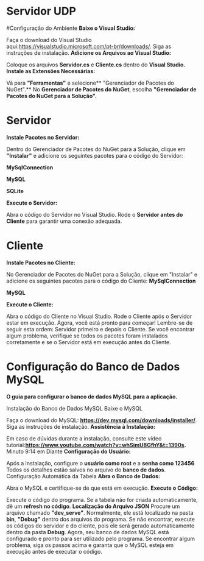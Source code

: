 # Servidor UDP


#Configuração do Ambiente
**Baixe o Visual Studio:**

Faça o download do Visual Studio aqui:https://visualstudio.microsoft.com/pt-br/downloads/.
Siga as instruções de instalação.
**Adicione os Arquivos ao Visual Studio:**

Coloque os arquivos **Servidor.cs** e **Cliente.cs** dentro do **Visual Studio.
Instale as Extensões Necessárias:**

Vá para **"Ferramentas"** e selecione** "Gerenciador de Pacotes do NuGet".**
No **Gerenciador de Pacotes do NuGet**, escolha **"Gerenciador de Pacotes do NuGet para a Solução".**
# Servidor
**Instale Pacotes no Servidor:**

Dentro do Gerenciador de Pacotes do NuGet para a Solução, clique em **"Instalar"** e adicione os seguintes pacotes para o código do Servidor:

**MySqlConnection**

**MySQL**

**SQLite**

**Execute o Servidor:**

Abra o código do Servidor no Visual Studio.
Rode o **Servidor antes do Cliente** para garantir uma conexão adequada.
# Cliente
**Instale Pacotes no Cliente:**

No Gerenciador de Pacotes do NuGet para a Solução, clique em "Instalar" e adicione os seguintes pacotes para o código do Cliente:
**MySqlConnection**

**MySQL**

**Execute o Cliente:**

Abra o código do Cliente no Visual Studio.
Rode o Cliente após o Servidor estar em execução.
Agora, você está pronto para começar! Lembre-se de seguir esta ordem: Servidor primeiro e depois o Cliente. Se você encontrar algum problema, verifique se todos os pacotes foram instalados corretamente e se o Servidor está em execução antes do Cliente.


# Configuração do Banco de Dados MySQL
**O guia para configurar o banco de dados MySQL para a aplicação.**

Instalação do Banco de Dados MySQL
Baixe o MySQL 

Faça o download do MySQL: **https://dev.mysql.com/downloads/installer/**.
Siga as instruções de instalação.
**Assistência à Instalação:**

Em caso de dúvidas durante a instalação, consulte este vídeo tutorial:**https://www.youtube.com/watch?v=whSimU8GfhY&t=1390s.** Minuto 9:14 em Diante
**Configuração do Usuário:**

Após a instalação, configure o **usuário como root** e a **senha como 123456** Todos os detalhes estão salvos no arquivo do **banco de dados**.
Configuração Automática da Tabela
**Abra o Banco de Dados:**

Abra o MySQL e certifique-se de que está em execução.
**Execute o Código:**

Execute o código do programa. Se a tabela não for criada automaticamente, dê um **refresh no código**.
**Localização do Arquivo JSON**
Procure um arquivo chamado **"dev_serve"**. Normalmente, ele está localizado na pasta **bin**, **"Debug"** dentro dos arquivos do programa. Se não encontrar, execute os códigos do servidor e do cliente, pois ele será gerado automaticamente dentro da pasta **Debug**.
Agora, seu banco de dados MySQL está configurado e pronto para ser utilizado pelo programa. Se encontrar algum problema, siga os passos acima e garanta que o MySQL esteja em execução antes de executar o código.

